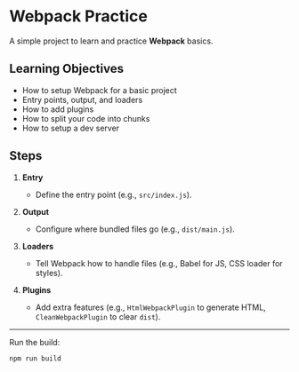 # Webpack Practice

A simple project to learn and practice **Webpack** basics.

## Learning Objectives

- How to setup Webpack for a basic project
- Entry points, output, and loaders
- How to add plugins
- How to split your code into chunks
- How to setup a dev server

## Steps

1. **Entry**
   - Define the entry point (e.g., `src/index.js`).

2. **Output**
   - Configure where bundled files go (e.g., `dist/main.js`).

3. **Loaders**
   - Tell Webpack how to handle files (e.g., Babel for JS, CSS loader for styles).

4. **Plugins**
   - Add extra features (e.g., `HtmlWebpackPlugin` to generate HTML, `CleanWebpackPlugin` to clear `dist`).

---

Run the build:
```bash
npm run build
